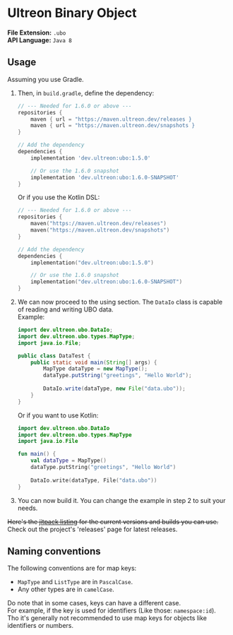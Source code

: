 # Ultreon Binary Object
**File Extension:** `.ubo`  
**API Language:** `Java 8`  

## Usage
Assuming you use Gradle.
1. Then, in `build.gradle`, define the dependency:  
    ```gradle
    // --- Needed for 1.6.0 or above ---
    repositories {
        maven { url = "https://maven.ultreon.dev/releases }
        maven { url = "https://maven.ultreon.dev/snapshots }
    }
    
    // Add the dependency
    dependencies {
        implementation 'dev.ultreon:ubo:1.5.0'
   
        // Or use the 1.6.0 snapshot
        implementation 'dev.ultreon:ubo:1.6.0-SNAPSHOT'
    }
    ```
    Or if you use the Kotlin DSL:
    ```kotlin
    // --- Needed for 1.6.0 or above ---
    repositories {
        maven("https://maven.ultreon.dev/releases")
        maven("https://maven.ultreon.dev/snapshots")
    }
   
    // Add the dependency
    dependencies {
        implementation("dev.ultreon:ubo:1.5.0")
   
        // Or use the 1.6.0 snapshot
        implementation("dev.ultreon:ubo:1.6.0-SNAPSHOT")
    } 
2. We can now proceed to the using section. The `DataIo` class is capable of reading and writing UBO data.  
    Example:
   ```java
   import dev.ultreon.ubo.DataIo;
   import dev.ultreon.ubo.types.MapType;
   import java.io.File;
   
   public class DataTest {
       public static void main(String[] args) {
           MapType dataType = new MapType();
           dataType.putString("greetings", "Hello World");
           
           DataIo.write(dataType, new File("data.ubo"));
       }
   }
   ```
   Or if you want to use Kotlin:
   ```kotlin
   import dev.ultreon.ubo.DataIo
   import dev.ultreon.ubo.types.MapType
   import java.io.File
   
   fun main() {
       val dataType = MapType()
       dataType.putString("greetings", "Hello World")
       
       DataIo.write(dataType, File("data.ubo"))
   }
   ```
3. You can now build it. You can change the example in step 2 to suit your needs. 

~~Here's the [jitpack listing](https://jitpack.io/#dev.ultreon/ubo) for the current versions and builds you can use.~~
Check out the project's 'releases' page for latest releases.

## Naming conventions
The following conventions are for map keys:
 * `MapType` and `ListType` are in `PascalCase`.
 * Any other types are in `camelCase`.

Do note that in some cases, keys can have a different case.  
For example, if the key is used for identifiers (Like those: `namespace:id`).  
Tho it's generally not recommended to use map keys for objects like identifiers or numbers.
